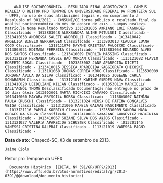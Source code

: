         ANÁLISE SOCIOECONÔMICA - RESULTADO FINAL AGOSTO/2013 - CAMPUS REALEZA O REITOR PRO TEMPORE DA UNIVERSIDADE FEDERAL DA FRONTEIRA SUL - UFFS, no uso de suas atribuições legais e, em cumprimento à Resolução nº 001/2011 - CONSUNI/CE torna público o resultado final da Análise Socioeconômica do mês de agosto de 2013 - Campus Realeza. Matrícula Nome Resultado Motivo 1313201035 ADRIANO LOLI FAGUNDES Classificado - 1013803048 ALEXSANDRA ALINE POTULSKI Classificado - 1313410033 ANDRESSA SALETE ANDREOLLI Classificado - 1013410042 ANGELICA BINELO WERKHAUSEN Classificado - 1313803013 CLAUDIA LUANA COGO Classificado - 1213121076 DAYANE CRISTINA PALOSCHI Classificado - 1113803021 EDIMARA FERREIRA Classificado - 1013803054 EDUARDO ALVES DOS SANTOS Classificado - 1213410019 EVERLIN MASSING Classificado - 1013121229 FERNANDA CÁSSIA BAÚ MORGAN Classificado - 1113121082 FLAVIO ROBERTO SOKAL Classificado - 1023803002 JANE APARECIDA DICETI Classificado - 1213410015 JESSICA APARECIDA SAGGIORATO CHICOSKI Classificado - 1113101068 JHONAS CORREA KRUG Classificado - 1113530009 JORDANA ÁVILA DA SILVA Classificado - 1013410025 JOSEANE CARLA SCHABARUM Classificado - 1313121015 KARINE GUEDES NAVA Classificado - 1113410020 LEIDELIANE KILIAN Classificado - 1013530119 MARCIELLY DALL"AGNÓL THOMÉ Desclassificado Documentação não entregue no prazo de 10 dias úteis 1023803001 MARTA RICHCIKI CAMARGO Classificado - 1013410060 MAYARA PRYSCILA BORSA Classificado - 1113803007 NATHÂNA PAULA BRUSCHI Classificado - 1313201024 NEUSA DE FÁTIMA GONÇALVES VEIGA Classificado - 1313121006 PAMELA GALVAN NASCIMENTO Classificado - 1013121116 PÂMELA KOERICH Classificado - 1223530009 SANDRA MARA BORGES DA SILVA Classificado - 1013410083 SARAJANE GURKEVICZ MARCINIAK Classificado - 1013410067 SUZANE SILVA DOS ANJOS Classificado - 1313121027 VALERIA APARECIDA SCHUSTER Classificado - 1013201145 VANESSA CRISTINA DALPRAI Classificado - 1113121019 VANESSA PAGNO Classificado - 

   **Data do ato:** Chapecó-SC, 03 de setembro de 2013.   
 

    Jaime Giolo   
 Reitor pro Tempore da UFFS 

      Documento Histórico  [EDITAL Nº 391/GR/UFFS/2013](https://www.uffs.edu.br/atos-normativos/edital/gr/2013-0391/@@download/documento_historico)     
      